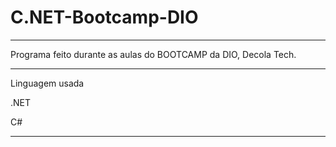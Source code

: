 # C.NET-Bootcamp-DIO
************************************************************************************
Programa feito durante as aulas do BOOTCAMP da DIO, Decola Tech.

**********************************************************************************
Linguagem usada 

.NET

C#

*********************************************************************************

